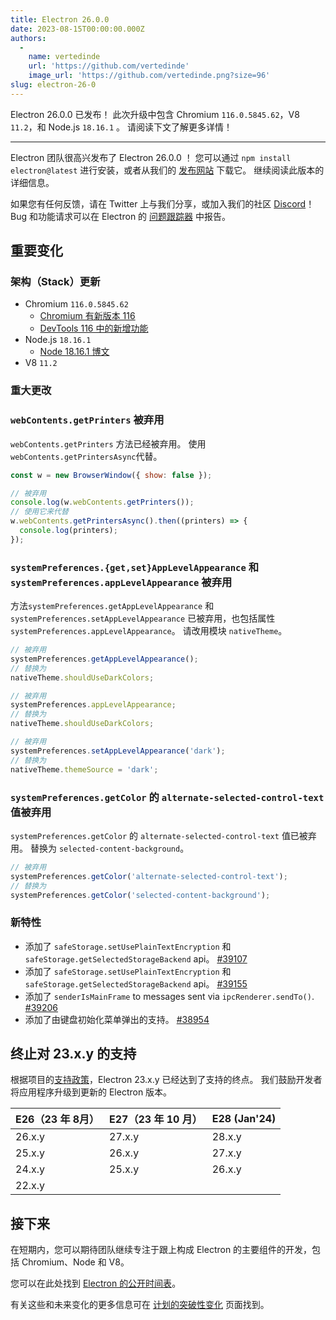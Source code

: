 ```yaml
---
title: Electron 26.0.0
date: 2023-08-15T00:00:00.000Z
authors:
  - 
    name: vertedinde
    url: 'https://github.com/vertedinde'
    image_url: 'https://github.com/vertedinde.png?size=96'
slug: electron-26-0
---
```


Electron 26.0.0 已发布！ 此次升级中包含 Chromium `116.0.5845.62`，V8 `11.2`，和 Node.js `18.16.1` 。 请阅读下文了解更多详情！

---

Electron 团队很高兴发布了 Electron 26.0.0 ！ 您可以通过 `npm install electron@latest` 进行安装，或者从我们的 [发布网站](https://releases.electronjs.org/releases/stable) 下载它。 继续阅读此版本的详细信息。

如果您有任何反馈，请在 Twitter 上与我们分享，或加入我们的社区 [Discord](https://discord.com/invite/electronjs)！ Bug 和功能请求可以在 Electron 的 [问题跟踪器](https://github.com/electron/electron/issues) 中报告。

## 重要变化

### 架构（Stack）更新

- Chromium `116.0.5845.62`
  - [Chromium 有新版本 116](https://developer.chrome.com/blog/new-in-chrome-116/)
  - [DevTools 116 中的新增功能](https://developer.chrome.com/blog/new-in-devtools-116/)
- Node.js `18.16.1`
  - [Node 18.16.1 博文](https://nodejs.org/en/blog/release/v18.16.1/)
- V8 `11.2`

### 重大更改

### `webContents.getPrinters` 被弃用

`webContents.getPrinters` 方法已经被弃用。 使用`webContents.getPrintersAsync`代替。

```js
const w = new BrowserWindow({ show: false });

// 被弃用
console.log(w.webContents.getPrinters());
// 使用它来代替
w.webContents.getPrintersAsync().then((printers) => {
  console.log(printers);
});
```

### `systemPreferences.{get,set}AppLevelAppearance` 和 `systemPreferences.appLevelAppearance` 被弃用

方法`systemPreferences.getAppLevelAppearance` 和 `systemPreferences.setAppLevelAppearance` 已被弃用，也包括属性 `systemPreferences.appLevelAppearance`。 请改用模块 `nativeTheme`。

```js
// 被弃用
systemPreferences.getAppLevelAppearance();
// 替换为
nativeTheme.shouldUseDarkColors;

// 被弃用
systemPreferences.appLevelAppearance;
// 替换为
nativeTheme.shouldUseDarkColors;

// 被弃用
systemPreferences.setAppLevelAppearance('dark');
// 替换为
nativeTheme.themeSource = 'dark';
```

### `systemPreferences.getColor` 的 `alternate-selected-control-text` 值被弃用

`systemPreferences.getColor` 的 `alternate-selected-control-text` 值已被弃用。 替换为 `selected-content-background`。

```js
// 被弃用
systemPreferences.getColor('alternate-selected-control-text');
// 替换为
systemPreferences.getColor('selected-content-background');
```

### 新特性

- 添加了 `safeStorage.setUsePlainTextEncryption` 和 `safeStorage.getSelectedStorageBackend` api。 [#39107](https://github.com/electron/electron/pull/39107)
- 添加了 `safeStorage.setUsePlainTextEncryption` 和 `safeStorage.getSelectedStorageBackend` api。 [#39155](https://github.com/electron/electron/pull/39155)
- 添加了 `senderIsMainFrame` to messages sent via `ipcRenderer.sendTo()`. [#39206](https://github.com/electron/electron/pull/39206)
- 添加了由键盘初始化菜单弹出的支持。 [#38954](https://github.com/electron/electron/pull/38954)

## 终止对 23.x.y 的支持

根据项目的[支持政策](https://www.electronjs.org/docs/latest/tutorial/electron-timelines#version-support-policy)，Electron 23.x.y 已经达到了支持的终点。 我们鼓励开发者将应用程序升级到更新的 Electron 版本。

| E26（23 年 8月） | E27（23 年 10 月） | E28 (Jan'24) |
| ------------ | -------------- | ------------ |
| 26.x.y       | 27.x.y         | 28.x.y       |
| 25.x.y       | 26.x.y         | 27.x.y       |
| 24.x.y       | 25.x.y         | 26.x.y       |
| 22.x.y       |                |              |

## 接下来

在短期内，您可以期待团队继续专注于跟上构成 Electron 的主要组件的开发，包括 Chromium、Node 和 V8。

您可以在此处找到 [Electron 的公开时间表](https://www.electronjs.org/docs/latest/tutorial/electron-timelines)。

有关这些和未来变化的更多信息可在 [计划的突破性变化](https://github.com/electron/electron/blob/main/docs/breaking-changes.md) 页面找到。
